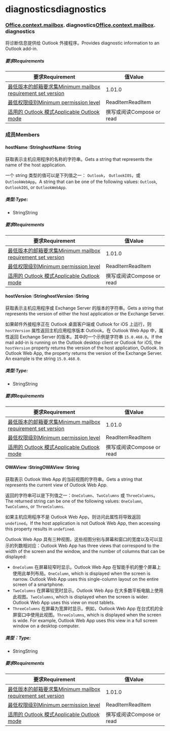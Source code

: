 
# <a name="diagnostics"></a><span data-ttu-id="39b57-101">diagnostics</span><span class="sxs-lookup"><span data-stu-id="39b57-101">diagnostics</span></span>

### <span data-ttu-id="39b57-p101">[Office](Office.md)[.context](Office.context.md)[.mailbox](Office.context.mailbox.md). diagnostics</span><span class="sxs-lookup"><span data-stu-id="39b57-p101">[Office](Office.md)[.context](Office.context.md)[.mailbox](Office.context.mailbox.md). diagnostics</span></span>

<span data-ttu-id="39b57-104">将诊断信息提供给 Outlook 外接程序。</span><span class="sxs-lookup"><span data-stu-id="39b57-104">Provides diagnostic information to an Outlook add-in.</span></span>

##### <a name="requirements"></a><span data-ttu-id="39b57-105">要求</span><span class="sxs-lookup"><span data-stu-id="39b57-105">Requirements</span></span>

|<span data-ttu-id="39b57-106">要求</span><span class="sxs-lookup"><span data-stu-id="39b57-106">Requirement</span></span>| <span data-ttu-id="39b57-107">值</span><span class="sxs-lookup"><span data-stu-id="39b57-107">Value</span></span>|
|---|---|
|[<span data-ttu-id="39b57-108">最低版本的邮箱要求集</span><span class="sxs-lookup"><span data-stu-id="39b57-108">Minimum mailbox requirement set version</span></span>](/javascript/office/requirement-sets/outlook-api-requirement-sets)| <span data-ttu-id="39b57-109">1.0</span><span class="sxs-lookup"><span data-stu-id="39b57-109">1.0</span></span>|
|[<span data-ttu-id="39b57-110">最低权限级别</span><span class="sxs-lookup"><span data-stu-id="39b57-110">Minimum permission level</span></span>](https://docs.microsoft.com/outlook/add-ins/understanding-outlook-add-in-permissions)| <span data-ttu-id="39b57-111">ReadItem</span><span class="sxs-lookup"><span data-stu-id="39b57-111">ReadItem</span></span>|
|[<span data-ttu-id="39b57-112">适用的 Outlook 模式</span><span class="sxs-lookup"><span data-stu-id="39b57-112">Applicable Outlook mode</span></span>](https://docs.microsoft.com/outlook/add-ins/#extension-points)| <span data-ttu-id="39b57-113">撰写或阅读</span><span class="sxs-lookup"><span data-stu-id="39b57-113">Compose or read</span></span>|

### <a name="members"></a><span data-ttu-id="39b57-114">成员</span><span class="sxs-lookup"><span data-stu-id="39b57-114">Members</span></span>

####  <a name="hostname-string"></a><span data-ttu-id="39b57-115">hostName :String</span><span class="sxs-lookup"><span data-stu-id="39b57-115">hostName :String</span></span>

<span data-ttu-id="39b57-116">获取表示主机应用程序的名称的字符串。</span><span class="sxs-lookup"><span data-stu-id="39b57-116">Gets a string that represents the name of the host application.</span></span>

<span data-ttu-id="39b57-117">一个 string 类型的值可以是下列值之一： `Outlook`， `OutlookIOS`，或`OutlookWebApp`。</span><span class="sxs-lookup"><span data-stu-id="39b57-117">A string that can be one of the following values: `Outlook`, `OutlookIOS`, or `OutlookWebApp`.</span></span>

##### <a name="type"></a><span data-ttu-id="39b57-118">类型:</span><span class="sxs-lookup"><span data-stu-id="39b57-118">Type:</span></span>

*   <span data-ttu-id="39b57-119">String</span><span class="sxs-lookup"><span data-stu-id="39b57-119">String</span></span>

##### <a name="requirements"></a><span data-ttu-id="39b57-120">要求</span><span class="sxs-lookup"><span data-stu-id="39b57-120">Requirements</span></span>

|<span data-ttu-id="39b57-121">要求</span><span class="sxs-lookup"><span data-stu-id="39b57-121">Requirement</span></span>| <span data-ttu-id="39b57-122">值</span><span class="sxs-lookup"><span data-stu-id="39b57-122">Value</span></span>|
|---|---|
|[<span data-ttu-id="39b57-123">最低版本的邮箱要求集</span><span class="sxs-lookup"><span data-stu-id="39b57-123">Minimum mailbox requirement set version</span></span>](/javascript/office/requirement-sets/outlook-api-requirement-sets)| <span data-ttu-id="39b57-124">1.0</span><span class="sxs-lookup"><span data-stu-id="39b57-124">1.0</span></span>|
|[<span data-ttu-id="39b57-125">最低权限级别</span><span class="sxs-lookup"><span data-stu-id="39b57-125">Minimum permission level</span></span>](https://docs.microsoft.com/outlook/add-ins/understanding-outlook-add-in-permissions)| <span data-ttu-id="39b57-126">ReadItem</span><span class="sxs-lookup"><span data-stu-id="39b57-126">ReadItem</span></span>|
|[<span data-ttu-id="39b57-127">适用的 Outlook 模式</span><span class="sxs-lookup"><span data-stu-id="39b57-127">Applicable Outlook mode</span></span>](https://docs.microsoft.com/outlook/add-ins/#extension-points)| <span data-ttu-id="39b57-128">撰写或阅读</span><span class="sxs-lookup"><span data-stu-id="39b57-128">Compose or read</span></span>|

####  <a name="hostversion-string"></a><span data-ttu-id="39b57-129">hostVersion :String</span><span class="sxs-lookup"><span data-stu-id="39b57-129">hostVersion :String</span></span>

<span data-ttu-id="39b57-130">获取表示主机应用程序或 Exchange Server 的版本的字符串。</span><span class="sxs-lookup"><span data-stu-id="39b57-130">Gets a string that represents the version of either the host application or the Exchange Server.</span></span>

<span data-ttu-id="39b57-p102">如果邮件外接程序正在 Outlook 桌面客户端或 Outlook for iOS 上运行，则 `hostVersion` 属性返回主机应用程序版本 Outlook。在 Outlook Web App 中，属性返回 Exchange Server 的版本。其中的一个示例是字符串 `15.0.468.0`。</span><span class="sxs-lookup"><span data-stu-id="39b57-p102">If the mail add-in is running on the Outlook desktop client or Outlook for iOS, the `hostVersion` property returns the version of the host application, Outlook. In Outlook Web App, the property returns the version of the Exchange Server. An example is the string `15.0.468.0`.</span></span>

##### <a name="type"></a><span data-ttu-id="39b57-134">类型:</span><span class="sxs-lookup"><span data-stu-id="39b57-134">Type:</span></span>

*   <span data-ttu-id="39b57-135">String</span><span class="sxs-lookup"><span data-stu-id="39b57-135">String</span></span>

##### <a name="requirements"></a><span data-ttu-id="39b57-136">要求</span><span class="sxs-lookup"><span data-stu-id="39b57-136">Requirements</span></span>

|<span data-ttu-id="39b57-137">要求</span><span class="sxs-lookup"><span data-stu-id="39b57-137">Requirement</span></span>| <span data-ttu-id="39b57-138">值</span><span class="sxs-lookup"><span data-stu-id="39b57-138">Value</span></span>|
|---|---|
|[<span data-ttu-id="39b57-139">最低版本的邮箱要求集</span><span class="sxs-lookup"><span data-stu-id="39b57-139">Minimum mailbox requirement set version</span></span>](/javascript/office/requirement-sets/outlook-api-requirement-sets)| <span data-ttu-id="39b57-140">1.0</span><span class="sxs-lookup"><span data-stu-id="39b57-140">1.0</span></span>|
|[<span data-ttu-id="39b57-141">最低权限级别</span><span class="sxs-lookup"><span data-stu-id="39b57-141">Minimum permission level</span></span>](https://docs.microsoft.com/outlook/add-ins/understanding-outlook-add-in-permissions)| <span data-ttu-id="39b57-142">ReadItem</span><span class="sxs-lookup"><span data-stu-id="39b57-142">ReadItem</span></span>|
|[<span data-ttu-id="39b57-143">适用的 Outlook 模式</span><span class="sxs-lookup"><span data-stu-id="39b57-143">Applicable Outlook mode</span></span>](https://docs.microsoft.com/outlook/add-ins/#extension-points)| <span data-ttu-id="39b57-144">撰写或阅读</span><span class="sxs-lookup"><span data-stu-id="39b57-144">Compose or read</span></span>|

####  <a name="owaview-string"></a><span data-ttu-id="39b57-145">OWAView :String</span><span class="sxs-lookup"><span data-stu-id="39b57-145">OWAView :String</span></span>

<span data-ttu-id="39b57-146">获取表示 Outlook Web App 的当前视图的字符串。</span><span class="sxs-lookup"><span data-stu-id="39b57-146">Gets a string that represents the current view of Outlook Web App.</span></span>

<span data-ttu-id="39b57-147">返回的字符串可以是下列值之一：`OneColumn`、`TwoColumns` 或 `ThreeColumns`。</span><span class="sxs-lookup"><span data-stu-id="39b57-147">The returned string can be one of the following values: `OneColumn`, `TwoColumns`, or `ThreeColumns`.</span></span>

<span data-ttu-id="39b57-148">如果主机应用程序不是 Outlook Web App，则访问此属性将导致返回 `undefined`。</span><span class="sxs-lookup"><span data-stu-id="39b57-148">If the host application is not Outlook Web App, then accessing this property results in `undefined`.</span></span>

<span data-ttu-id="39b57-149">Outlook Web App 具有三种视图，这些视图分别与屏幕和窗口的宽度以及可以显示的列数相对应：</span><span class="sxs-lookup"><span data-stu-id="39b57-149">Outlook Web App has three views that correspond to the width of the screen and the window, and the number of columns that can be displayed:</span></span>

*   <span data-ttu-id="39b57-p103">`OneColumn` 在屏幕较窄时显示。Outlook Web App 在智能手机的整个屏幕上使用此单列布局。</span><span class="sxs-lookup"><span data-stu-id="39b57-p103">`OneColumn`, which is displayed when the screen is narrow. Outlook Web App uses this single-column layout on the entire screen of a smartphone.</span></span>
*   <span data-ttu-id="39b57-p104">`TwoColumns` 在屏幕较宽时显示。Outlook Web App 在大多数平板电脑上使用此视图。</span><span class="sxs-lookup"><span data-stu-id="39b57-p104">`TwoColumns`, which is displayed when the screen is wider. Outlook Web App uses this view on most tablets.</span></span>
*   <span data-ttu-id="39b57-p105">`ThreeColumns` 在屏幕为宽屏时显示。例如，Outlook Web App 在台式机的全屏窗口中使用此视图。</span><span class="sxs-lookup"><span data-stu-id="39b57-p105">`ThreeColumns`, which is displayed when the screen is wide. For example, Outlook Web App uses this view in a full screen window on a desktop computer.</span></span>

##### <a name="type"></a><span data-ttu-id="39b57-156">类型：</span><span class="sxs-lookup"><span data-stu-id="39b57-156">Type:</span></span>

*   <span data-ttu-id="39b57-157">String</span><span class="sxs-lookup"><span data-stu-id="39b57-157">String</span></span>

##### <a name="requirements"></a><span data-ttu-id="39b57-158">要求</span><span class="sxs-lookup"><span data-stu-id="39b57-158">Requirements</span></span>

|<span data-ttu-id="39b57-159">要求</span><span class="sxs-lookup"><span data-stu-id="39b57-159">Requirement</span></span>| <span data-ttu-id="39b57-160">值</span><span class="sxs-lookup"><span data-stu-id="39b57-160">Value</span></span>|
|---|---|
|[<span data-ttu-id="39b57-161">最低版本的邮箱要求集</span><span class="sxs-lookup"><span data-stu-id="39b57-161">Minimum mailbox requirement set version</span></span>](/javascript/office/requirement-sets/outlook-api-requirement-sets)| <span data-ttu-id="39b57-162">1.0</span><span class="sxs-lookup"><span data-stu-id="39b57-162">1.0</span></span>|
|[<span data-ttu-id="39b57-163">最低权限级别</span><span class="sxs-lookup"><span data-stu-id="39b57-163">Minimum permission level</span></span>](https://docs.microsoft.com/outlook/add-ins/understanding-outlook-add-in-permissions)| <span data-ttu-id="39b57-164">ReadItem</span><span class="sxs-lookup"><span data-stu-id="39b57-164">ReadItem</span></span>|
|[<span data-ttu-id="39b57-165">适用的 Outlook 模式</span><span class="sxs-lookup"><span data-stu-id="39b57-165">Applicable Outlook mode</span></span>](https://docs.microsoft.com/outlook/add-ins/#extension-points)| <span data-ttu-id="39b57-166">撰写或阅读</span><span class="sxs-lookup"><span data-stu-id="39b57-166">Compose or read</span></span>|